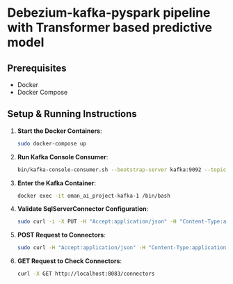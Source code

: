 # Debezium-kafka-pyspark pipeline with Transformer based predictive model

## Prerequisites
- Docker
- Docker Compose

## Setup & Running Instructions

1. **Start the Docker Containers**:
    ```bash
    sudo docker-compose up
    ```

2. **Run Kafka Console Consumer**:
    ```bash
    bin/kafka-console-consumer.sh --bootstrap-server kafka:9092 --topic server1.Naveed.dbo.Table1 --from-beginning
    ```

3. **Enter the Kafka Container**:
    ```bash
    docker exec -it oman_ai_project-kafka-1 /bin/bash
    ```

4. **Validate SqlServerConnector Configuration**:
    ```bash
    sudo curl -i -X PUT -H "Accept:application/json" -H "Content-Type:application/json" localhost:8083/connector-plugins/io.debezium.connector.sqlserver.SqlServerConnector/config/validate -d @payload.json
    ```

5. **POST Request to Connectors**:
    ```bash
    sudo curl -H "Accept:application/json" -H "Content-Type:application/json" -X POST -d @payload1.json http://localhost:8083/connectors
    ```

6. **GET Request to Check Connectors**:
    ```bash
    curl -X GET http://localhost:8083/connectors
    ```
